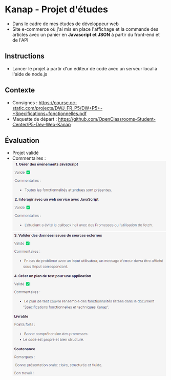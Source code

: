 # Kanap - Projet d'études

- Dans le cadre de mes études de développeur web
- Site e-commerce où j'ai mis en place l'affichage et la commande des articles avec un panier en **Javascript et JSON** à partir du front-end et de l'API

## Instructions

- Lancer le projet à partir d'un éditeur de code avec un serveur local à l'aide de node.js

## Contexte

- Consignes : https://course.oc-static.com/projects/DWJ_FR_P5/DW+P5+-+Specifications+fonctionnelles.pdf
- Maquette de départ : https://github.com/OpenClassrooms-Student-Center/P5-Dev-Web-Kanap

## Évaluation

- Projet validé
- Commentaires :
  ![Évaluation 1](evaluation/evaluation1.png "Évaluation 1")
  ![Évaluation 2](evaluation/evaluation2.png "Évaluation 2")
